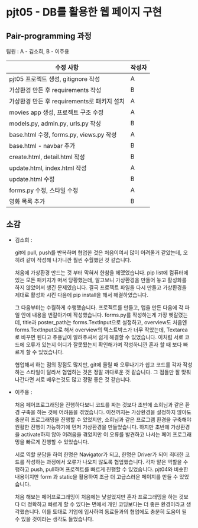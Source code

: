 # pjt05 - DB를 활용한 웹 페이지 구현

## Pair-programming 과정

팀원 : A - 김소희, B - 이주용

| 수정 사항                                   | 작성자 |
| ------------------------------------------- | ------ |
| pjt05 프로젝트 생성, gitignore 작성         | A      |
| 가상환경 만든 후 requirements 작성          | B      |
| 가상환경 만든 후 requirements로 패키지 설치 | A      |
| movies app 생성, 프로젝트 구조 수정         | A      |
| models.py, admin.py, urls.py 작성           | B      |
| base.html 수정, forms.py, views.py 작성     | A      |
| base.html - navbar 추가                     | B      |
| create.html, detail.html 작성               | B      |
| update.html, index.html 작성                | A      |
| update.html 수정                            | B      |
| forms.py 수정, 스타일 수정                  | A      |
| 영화 목록 추가                              | B      |



## 소감

* 김소희 :

  git에 pull, push를 반복하며 협업한 것은 처음이여서 많이 어려울거 같았는데, 오히려 같이 작성해 나가니깐 훨씬 수월했던 것 같습니다. 

  처음에 가상환경 만드는 것 부터 막혀서 한참을 헤맸었습니다. pip list에 컴퓨터에 있는 모든 패키지가 떠서 당황했는데, 알고보니 가상환경을 만들어 놓고 활성화를 하지 않았어서 생긴 문제였습니다. 결국 프로젝트 파일을 다시 만들고 가상환경을 제대로 활성화 시킨 다음에 pip install을 해서 해결하였습니다. 

  그 다음부터는 수월하게 수행했습니다. 프로젝트를 만들고, 앱을 만든 다음에 각 파일 안에 내용을 번갈아가며 작성했습니다. forms.py를 작성하는게 가장 헷갈렸는데, title과 poster_path는 forms.TextInput으로 설정하고, overview도 처음엔 forms.TextInput으로 해서 overview의 텍스트박스가 너무 작았는데, Textarea로 바꾸면 된다고 주용님이 알려주셔서 쉽게 해결할 수 있었습니다. 이처럼 서로 코드에 오류가 있는지 어디가 잘못됬는지 확인해가며 작성하니깐 혼자 할 때 보다 빠르게 할 수 있었습니다. 

  협업해서 하는 점의 장점도 많지만, git에 올릴 때 오류나기가 쉽고 코드를 각자 작성하는 스타일이 달라서 협업하는 것은 정말 까다로운 것 같습니다. 그 점들만 잘 맞춰 나간다면 서로 배우는것도 많고 정말 좋은 것 같습니다.

  

* 이주용 :

  처음 페어프로그래밍을 진행하다보니 코드를 짜는 것보다 초반에 소희님과 같은 환경 구축을 하는 것에 어려움을 겪었습니다. 이전까지는 가상환경을 설정하지 않아도 충분히 프로그래밍을 진행할 수 있었지만, 소희님과 같은 프로그램 환경을 구축해야 원활한 진행이 가능하기에 먼저 가상환경을 만들었습니다. 하지만 초반에 가상환경을 activate하지 않아 어려움을 겪었지만 이 오류를 발견하고 나서는 페어 프로그래밍을 빠르게 진행할 수 있었습니다.

  서로 역할 분담을 하여 한명은 Navigator가 되고, 한명은 Driver가 되어 최대한 코드를 작성하는 과정에서 오류가 나오지 않도록 협업했습니다. 각자 맡은 역할을 수행하고 push, pull하며 프로젝트를 빠르게 진행할 수 있었습니다. pjt04와 비슷한 내용이지만 form 과 static을 활용하여 조금 더 고급스러운 페이지를 만들 수 있었습니다.

  처음 해보는 페어프로그래밍이 처음에는 낯설었지만 혼자 프로그래밍을 하는 것보다 더 정확하고 빠르게 할 수 있다는 면에서 개인 코딩보다는 더 좋은 환경이라고 생각했습니다. 이를 토대로 기업에 입사하여 동료들과의 협업에도 충분히 도움이 될 수 있을 것이라는 생각도 들었습니다.

